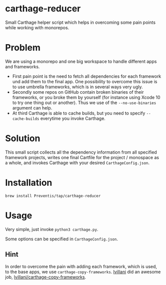 # carthage-reducer

Small Carthage helper script which helps in overcoming some pain points while working with monorepos.

# Problem

We are using a monorepo and one big workspace to handle different apps and frameworks.

- First pain point is the need to fetch all dependencies for each framework und add them to the final app. One possibility to overcome this issue is to use umbrella frameworks, which is in several ways very ugly.
- Secondly some repos on GitHub contain broken binaries of their frameworks, or you broke them by yourself (for instance using Xcode 10 to try one thing out or another). Thus we use of the `--no-use-binaries` argument can help.
- At third Carthage is able to cache builds, but you need to specify `--cache-builds` everytime you invoke Carthage.

# Solution

This small script collects all the dependency information from all specified framework projects, writes one final Cartfile for the project / monospace as a whole, and invokes Carthage with your desired `CarthageConfig.json`.

# Installation

```
brew install Preventis/tap/carthage-reducer
```

# Usage

Very simple, just invoke `python3 carthage.py`.

Some options can be specified in `CarthageConfig.json`.

## Hint

In order to overcome the pain with adding each framework, which is used, to the base apps, we use `carthage-copy-frameworks`. [lvillani](https://github.com/lvillani) did an awesome job, [lvillani/carthage-copy-frameworks](https://github.com/lvillani/carthage-copy-frameworks).
